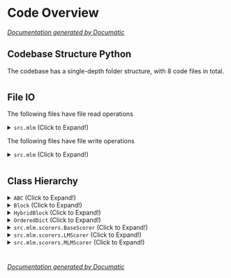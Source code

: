 # Code Overview

[_Documentation generated by Documatic_](https://www.documatic.com)

<!---Documatic-section-Codebase Structure Python-start--->
## Codebase Structure Python

The codebase has a single-depth folder structure,
                with 8 code files in total.

# #
<!---Documatic-section-Codebase Structure Python-end--->

<!---Documatic-section-File IO-start--->
## File IO

<!---Documatic-block-file_io-start--->
The following files have file read operations

<!---Documatic-block-src.mlm-start--->
<details>
	<summary><code>src.mlm</code> (Click to Expand!)</summary>

* src.mlm.cmds: r
* src.mlm.loaders: rt, rt
</details>
<!---Documatic-block-src.mlm-end--->

The following files have file write operations

<!---Documatic-block-src.mlm-start--->
<details>
	<summary><code>src.mlm</code> (Click to Expand!)</summary>

* src.mlm.cmds
</details>
<!---Documatic-block-src.mlm-end--->
<!---Documatic-block-file_io-end--->

# #
<!---Documatic-section-File IO-end--->

<!---Documatic-section-Class Hierarchy-start--->
## Class Hierarchy

<!---Documatic-block-ABC-start--->
<details>
	<summary><code>ABC</code> (Click to Expand!)</summary>

* src.mlm.scorers.BaseScorer
</details>
<!---Documatic-block-ABC-end--->

<!---Documatic-block-Block-start--->
<details>
	<summary><code>Block</code> (Click to Expand!)</summary>

* src.mlm.models.gpt2.GPT2SelfAttentionLayer
</details>
<!---Documatic-block-Block-end--->

<!---Documatic-block-HybridBlock-start--->
<details>
	<summary><code>HybridBlock</code> (Click to Expand!)</summary>

* src.mlm.models.gpt2.GPT2FFNLayer
</details>
<!---Documatic-block-HybridBlock-end--->

<!---Documatic-block-OrderedDict-start--->
<details>
	<summary><code>OrderedDict</code> (Click to Expand!)</summary>

* src.mlm.loaders.Corpus
* src.mlm.loaders.Predictions
* src.mlm.loaders.ScoredCorpus
</details>
<!---Documatic-block-OrderedDict-end--->

<!---Documatic-block-src.mlm.scorers.BaseScorer-start--->
<details>
	<summary><code>src.mlm.scorers.BaseScorer</code> (Click to Expand!)</summary>

* src.mlm.scorers.LMScorer
* src.mlm.scorers.MLMScorer
* src.mlm.scorers.MLMScorerPT
* src.mlm.scorers.RegressionFinetuner
* src.mlm.scorers.RegressionScorer
</details>
<!---Documatic-block-src.mlm.scorers.BaseScorer-end--->

<!---Documatic-block-src.mlm.scorers.LMScorer-start--->
<details>
	<summary><code>src.mlm.scorers.LMScorer</code> (Click to Expand!)</summary>

* src.mlm.scorers.LMBinner
</details>
<!---Documatic-block-src.mlm.scorers.LMScorer-end--->

<!---Documatic-block-src.mlm.scorers.MLMScorer-start--->
<details>
	<summary><code>src.mlm.scorers.MLMScorer</code> (Click to Expand!)</summary>

* src.mlm.scorers.MLMBinner
</details>
<!---Documatic-block-src.mlm.scorers.MLMScorer-end--->

# #
<!---Documatic-section-Class Hierarchy-end--->

[_Documentation generated by Documatic_](https://www.documatic.com)